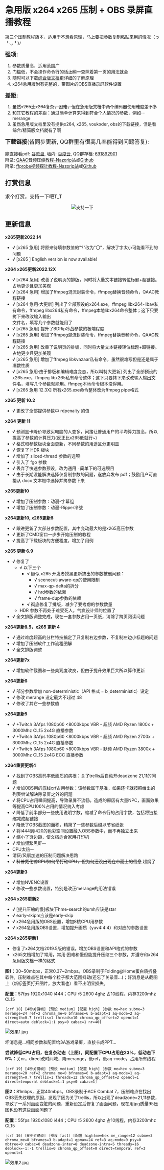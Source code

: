 # 急用版 x264 x265 压制 + OBS 录屏直播教程
第三个压制教程版本，适用于不想看原理，马上要把参数复制粘贴来用的情况（っ╹◡╹)ﾉ

<font size=4><b>强项:</b></font>

<ol>
    <li>参数质量高，适用范围广</li>
    <li>门槛低，不会操作命令行的话<del>上网一查</del>照着第一页的用法就会</li>
    <li>随时可以下载<a href='https://github.com/iAvoe/x264-x265-qaac-ffprobe-tutorial/blob/master/%E6%95%99%E7%A8%8B.md'>综合版文档</a>更详细的了解原理</li>
    <li>x264急用版附有完整的，带图片的OBS直播录屏软件设置</li>
</ol>

<font size=4><b>差距:</b></font>
<ol>
    <li><del>虽然x265比x264复杂，困难，但在急用版文档中两个编码器使用难度差不多</del></li>
    <li>和其它教程的差距：通过简单计算来得到符合个人情况的参数，例如--merange <ctu减subme减4></li>
    <li>虽然急用版文档里没有提供x264, x265, voukoder, obs的下载链接，但是看综合/精简版文档就有了啊</li>
</ol>

<font size=4><b>下载链接</b>(皆同步更新, QQ群里有很高几率能得到问题答复):</font><br><br>
能直接看pdf: <a href='https://drive.google.com/open?id=1QFdd18SY2c7dE6d57J-Y6p_80C_QDumg'>谷歌盘</a>, 墙内: <a href='https://pan.baidu.com/s/1sbz8WztGTz3lcLzirHW_2w'>百度云</a>, QQ群存档: <a href='https://jq.qq.com/?_wv=1027&k=5YJFXyf'>691892901</a><br>
附录: <a href='https://www.nazorip.site/archives/44/'>QAAC音频压缩教程-Nazorip站</a>或<a href='github.com/iAvoe/QAAC-Tutorial-Standalone/blob/master/%E6%95%99%E7%A8%8B.md'>Github</a><br>附录: <a href='https://nazorip.site/archives/169/'>ffprobe视频探针教程-Nazorip站</a>或<a href='https://github.com/iAvoe/FFprobe-Tutorial-Standalone/blob/master/教程.md'>Github</a>
## 打赏信息
<font size=3>求个打赏，支持一下吧T_T</font>
<p align="center"><img src="pp_tip_qrcode.png" alt="支持一下"></p>

## 更新信息

**x265更新2022.14**
<ul>
    <li> √ [x265 急用] 将原来待填参数值的"?"改为"〇"，解决了字太小可能看不到的问题</li>
    <li> √ [x265 ] English version is now available!</li>
</ul>

**x264 x265更新2022.12X**
<ul>
    <li> √ [x264 急用] 改善了说明页的排版，同时将大量文本链接转位标题+超链接。占地更少且更加美观</li>
    <li> √ [x264 急用] 增加了ffmpeg混流封装命令，ffmpeg替换音频命令，QAAC教程链接</li>
    <li> √ [x264 急用·大更新] 列出了全部预设的x264.exe，ffmpeg libx264-libav私有命令，ffmpeg libx264私有命令，ffmpeg本地libx264命令整体；这下只要拷下来改改输入输出</li>文件名，填写几个参数就能用了</li>
    <li> √ [x265 急用] 提升了BDRip冷战参数的极端程度</li>
    <li> √ [x265 急用] 增加了ffmpeg混流封装命令，ffmpeg替换音频命令，QAAC教程链接</li>
    <li> √ [x265 急用] 改善了说明页的排版，同时将大量文本链接转位标题+超链接。占地更少且更加美观</li>
    <li> √ [x265 急用] 增加了ffmpeg libkvazaar私有命令，虽然很难写但是还是属于凑数性质</li>
    <li> √ [x265 急用·由于排版和编辑难度变态，所以叫特大更新] 列出了全部预设的x265.exe，ffmpeg libx265私有命令整体；这下只要拷下来改改输入输出文件名，填写几个参数就能用。ffmpeg本地命令根本没得用。</li>
    <li> √ [x265 急用 12.3X] 所有x265.exe命令整体改为ffmpeg pipe格式</li>
</ul>

**x265 更新 10.2**
<ul>
    <li>√ 更改了全部提供参数中 rdpenalty 的值</li>
</ul>

**x264 更新 11**
<ul>
    <li> √ 预测显卡降价导致买电脑的人变多，间接让普通用户的平均算力提高，所以提高了参数的计算压力(反正比x265低就行~)</li>
    <li> √ 格式和参数板块全面更新，不同参数的用途区分更明显</li>
    <li> √ 恢复了 HDR 板块</li>
    <li> √ 增加了 sliced-thread 参数的选项</li>
    <li> √ 引入了 fgo 参数</li>
    <li> √ 丢弃了快速参数预设，改为通用 · 简单下的可选项目</li>
    <li> √ 由于长期没能解决选择仅复制参数的问题，遂放弃发布 pdf；鼓励用户可直接从 docx 文本框中选择并拷参数下来</li>
</ul>

**x265更新10**
<ul>
    <li> √ 增加了压制参数：动漫-字幕组</li>
    <li> √ 增加了压制参数：动漫-Ripper冷战</li>
</ul>

**x264更新10, x265更新8**
<ul>
    <li> √ 跟进更新了大部分参数配置，其中变动最大的是x265高压参数</li>
    <li> √ 更新了CMD窗口一步步开始压制的教程</li>
    <li> √ 提高了下载板块的方便程度，增加了用例</li>
</ul>

**x265 更新 6.9**
<ul>
    <li>√ 修复了<ul>
        <li>√ 以下三个<ul>
            <li>√ 疑似 x265 开发者摸黑更新搞出的参数被删问题：<ul>
                <li>√ scenecut-aware-qp的使用限制</li>
                <li>√ max-qp-delta的拆分</li>
                <li>√ hrd参数的依赖</li>
                <li>√ frame-dup参数的依赖</li></ul>
            <li>√ 彻底修复了排版，减少了要考虑的参数数量</li></ul>
        <li>HDR 参数不再处于难受死人，气疯设计师的位置了</li></ul>
    <li>√ 全文排版调整完成，现在一套参数占用一页纸，消除了跨页阅读问题</li>
</ul>

**x264更新8.5，x265 更新 4**
<ul>
    <li> √ 通过难度超高的分栏特技搞定了只复制右边参数，不复制左边小标题的问题</li>
    <li> √ 增加了压制软件工作流程图解</li>
    <li> √ 全文排版调整</li>
</ul>

**x264更新7x**
<ul>
    <li> √ 增加软件截图和一些美观度改良，但由于提升效果巨大所以算作更新</li>
</ul>

**x264更新6**
<ul>
    <li> √ 部分参数增加 non-deterministic（API 格式 = b_deterministic）设定</li>
    <li> √ 修改 merange 设定最大不超过 48</li>
    <li> √ 修改了其它一些参数值</li>
</ul>

**x264更新5**
<ul>
    <li> √ +Twitch 3Afps 1080p60 <8000kbps VBR - 超频 AMD Ryzen 1800x + 3000Mhz CL15 2x4G 直播参数</li>
    <li> √ +Twitch 3Afps 1080p60 <8000kbps VBR - 超频 AMD Ryzen 2700x + 3000Mhz CL15 2x4G 直播参数</li>
    <li> √ +Twitch 3Afps 1080p60 <8000kbps VBR - 默频 AMD Ryzen 3800x + 3000Mhz CL15 2x4G ECC 直播参数</li>
</ul>

**x264重要更新4**
<ul>
    <li> √ 找到了OBS高码率低画质的病根：关了trellis后自动开deadzone 21,11的问题</li>
    <li> √ 增加OBS用的底线crf占用参数：该参数属于基准，如果还卡就按照给出的列表尝试解决除录屏之外的问题</li>
    <li> √ 将CPU占用瞬间提高，导致录屏不流畅。造成的原因有大量NPC，画面效果等提高CPU100%占用的情况纳入考虑</li>
    <li> √ 降低了前半部分一些使用说明字数，缩减了命令行的占用字数，包括将链接缩减成超链接</li>
    <li> √ 降低了OBS截图的面积，精简了一些参数后缀以节省纸张</li>
    <li> √ 将i444到i420的色彩空间设置融入OBS参数中，而不再独立出来</li>
    <li> √ 缩小了页边距，使文档适合家用打印机</li>
    <li> √ 增加频繁黑屏--    <li>CPU太热--    <li>清灰/风扇加速的压制问题解决思路</li>
    <li> √ <del>科普氮化镓CPU如何吊打硅CPU，但为何还没出现在市面上的信息</del> 超纲了</li>
</ul>

**x264更新3**
<ul>
    <li> √ 增加NVENC设置</li>
    <li> √ 修改一些参数设置，特别是改正merange的用法错误</li>
</ul>

**x264 x265更新2**
<ul>
    <li> √ [提升压缩的慢]板块下hme-search的umh应该是star</li>
    <li> √ early-skipm应该是early-skip</li>
    <li> √ x264急用版的OBS设置，增加8核CPU用参数</li>
    <li> √ x264急用版OBS设置，增加提升画质（yuv4:4:4）和对应的参数设置</li>
</ul>

**x264 x265更新1**
<ul>
    <li> 修复了x264文档2019.5版的错误，增加OBS设置和API格式的参数</li>
    <li> x265文档增加了常用，常用·困难和慢但能提升压缩三个参数，并遵守和x264急用版文档一样的格式</li>
</ul>

<b>图1：</b>30~50mbps，正常0.37~2mbps。OBS录制于Folding@Home蛋白质折叠软件，压制难点在其中每个粒子都大范围抖动(还忘了关录音...)；好消息是从截图上（新标签页打开图片，放大看也）看不出明显损失。

<b>配置：</b>57fps 1920x1040 i444；CPU r5 2600 4ghz 占10线程，内存3200mhz CL15

    [crf 18] [4秒关键帧] [预设 medium] [配置 high] [参数 me=hex subme=3 merange=24 ref=2 chroma_me=0 bframes=6 b-adapt=1 aq-mode=2 aq-strength=0.7 trellis=1 threads=10 chroma_qp_offset=2 opencl=1 direct=auto deblock=1:1 psy=0 cabac=1 nr=40]

![效果1.jpg][1]

坏消息是...相同参数和配置给3A游戏录屏，直接卡成PPT...

<b>尝试降低CPU占用，在复杂动态（上图），同配置下CPU占用在23%，低动态下9%：</b>关nr，direct改时间域，降merange，低ref，低aq-mode，占用所有线程

    [crf 19] [4秒关键帧] [预设 medium] [配置 high] [参数 me=hex subme=3 merange=20 ref=2 chroma_me=0 bframes=6 b-adapt=1 aq-mode=1 aq-strength=0.7 trellis=1 threads=12 chroma_qp_offset=2 opencl=1 direct=temporal deblock=1:1 psy=0 cabac=1]

<b>图2：</b>81mbps，正常40mbps。OBS录制于ACE Combat 7，压制难点在找出OBS丢失纹理的原因，发现了因为关了trellis，所以出现了deadzone=21,11参数，导致了一系列画面变脏的问题，重新设定后修复了画面问题，现在用jpg质量95压图也没有这些画面问题了

<b>配置：</b>55fps 1920x1080 i444；CPU r5 2600 4ghz 占10线程，内存3200mhz CL15

    [crf 16] [6秒关键帧] [预设 fast] [配置 high]me=hex me_range=12 subme=3 chroma_me=0 bframes=3 b-adapt=1 qpmax=24 ref=3 aq-mode=0 psy=0 mbtree=0 cabac=0 deadzone-inter=8 deadzone-intra=5 threads=16 deblock=-1:-1 trellis=0 chroma_qp_offset=0 direct=temporal ref=3 opencl=1

![效果2.jpg][2]

  [1]: https://www.nazorip.site/usr/uploads/2020/05/2482235559.png
  [2]: https://www.nazorip.site/usr/uploads/2020/07/2187877554.jpg

